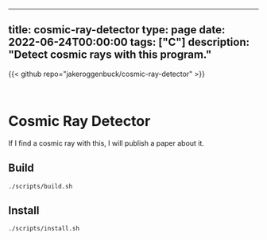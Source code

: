 
---
title: cosmic-ray-detector
type: page
date: 2022-06-24T00:00:00
tags: ["C"]
description: "Detect cosmic rays with this program."
---

{{< github repo="jakeroggenbuck/cosmic-ray-detector" >}}

<br>

# Cosmic Ray Detector
If I find a cosmic ray with this, I will publish a paper about it.

## Build
```
./scripts/build.sh
```

## Install
```
./scripts/install.sh
```
